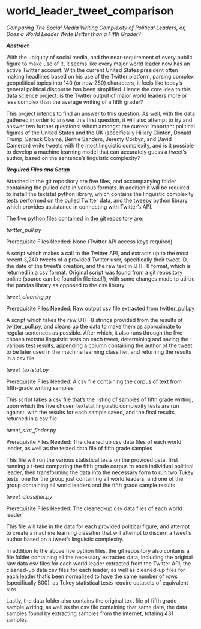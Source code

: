 # world_leader_tweet_comparison
*Comparing The Social Media Writing Complexity of Political Leaders, or, Does a World Leader Write Better than a Fifth Grader?*

***Abstract***

With the ubiquity of social media, and the near-requirement of every public figure to make use of it, it seems like every major world leader now has an active Twitter account. With the current United States president often making headlines based on his use of the Twitter platform, parsing complex geopolitical topics into 140 (or now 280) characters, it feels like today’s general political discourse has been simplified. Hence the core idea to this data science project: is the Twitter output of major world leaders more or less complex than the average writing of a fifth grader?

This project intends to find an answer to this question. As well, with the data gathered in order to answer this first question, it will also attempt to try and answer two further questions: whom amongst the current important political figures of the United States and the UK (specifically Hillary Clinton, Donald Trump, Barack Obama, Bernie Sanders, Jeremy Corbyn, and David Cameron)  write tweets with the most linguistic complexity, and is it possible to develop a machine learning model that can accurately guess a tweet’s author, based on the sentence’s linguistic complexity?


***Required Files and Setup***

Attached in the git repository are five files, and accompanying folder containing the pulled data in various formats. In addition it will be required to install the textstat python library, which contains the linguistic complexity tests performed on the pulled Twitter data, and the tweepy python library, which provides assistance in connecting with Twitter’s API. 

The five python files contained in the git repository are:

*twitter_pull.py*

Prerequisite Files Needed: None (Twitter API access keys required)

A script which makes a call to the Twitter API, and extracts up to the most recent 3,240 tweets of a provided Twitter user, specifically their tweet ID, the date of the tweet’s creation, and the raw text in UTF-8 format, which is returned in a csv format. Original script was found from a git repository online (source can be found in file itself), with some changes made to utilize the pandas library as opposed to the csv library. 

*tweet_cleaning.py*

Prerequisite Files Needed: Raw output csv file extracted from twitter_pull.py

A script which takes the raw UTF-8 strings provided from the results of twitter_pull.py, and cleans up the data to make them as approximate to regular sentences as possible. After which, it also runs through the five chosen textstat linguistic tests on each tweet, determining and saving the various test results, appending a column containing the author of the tweet to be later used in the machine learning classifier, and returning the results in a csv file.

*tweet_textstat.py*

Prerequisite Files Needed: A csv file containing the corpus of text from fifth-grade writing samples

This script takes a csv file that’s the listing of samples of fifth grade writing, upon which the five chosen textstat linguistic complexity tests are run against, with the results for each sample saved, and the final results returned in a csv file

*tweet_stat_finder.py*

Prerequisite Files Needed: The cleaned up csv data files of each world leader, as well as the tested data file of fifth grade samples

This file will run the various statistical tests on the provided data, first running a t-test comparing the fifth grade corpus to each individual political leader, then transforming the data into the necessary form to run two Tukey tests, one for the group just containing all world leaders, and one of the group containing all world leaders and the fifth grade sample results

*tweet_classifier.py*

Prerequisite Files Needed: The cleaned-up csv data files of each world leader

This file will take in the data for each provided political figure, and attempt to create a machine learning classifier that will attempt to discern a tweet’s author based on a tweet’s linguistic complexity.

In addition to the above five python files, the git repository also contains a file folder containing all the necessary extracted data, including the original raw data csv files for each world leader extracted from the Twitter API, the cleaned-up data csv files for each leader, as well as cleaned-up files for each leader that’s been normalized to have the same number of rows (specifically 800), as Tukey statistical tests require datasets of equivalent size. 

Lastly, the data folder also contains the original text file of fifth grade sample writing, as well as the csv file containing that same data, the data samples found by extracting samples from the internet, totaling 431 samples.

